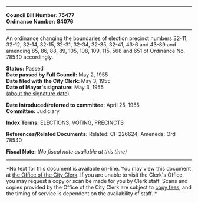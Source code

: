 * * * * *  
  
**Council Bill Number: [](#h0)[](#h2)75477**   
**Ordinance Number: 84076**  
  
* * * * *  
  
An ordinance changing the boundaries of election precinct numbers 32-11, 32-12, 32-14, 32-15, 32-31, 32-34, 32-35, 32-41, 43-6 and 43-89 and amending 85, 86, 88, 89, 105, 108, 109, 115, 568 and 651 of Ordinance No. 78540 accordingly.  
  
**Status:** Passed   
**Date passed by Full Council:** May 2, 1955   
**Date filed with the City Clerk:** May 3, 1955   
**Date of Mayor's signature:** May 3, 1955   
[(about the signature date)](/~public/approvaldate.htm)   
  
  
**Date introduced/referred to committee:** April 25, 1955   
**Committee:** Judiciary   
  
**Index Terms:** ELECTIONS, VOTING, PRECINCTS  
  
**References/Related Documents:** Related: CF 226624; Ameneds: Ord 78540  
  
**Fiscal Note:** *(No fiscal note available at this time)*  
  
* * * * *  
  
*No text for this document is available on-line. You may view this document at [the Office of the City Clerk](http://www.seattle.gov/leg/clerk/contactUs.htm). If you are unable to visit the Clerk's Office, you may request a copy or scan be made for you by Clerk staff. Scans and copies provided by the Office of the City Clerk are subject to [copy fees](http://clerk.seattle.gov/~public/clerkfees.htm), and the timing of service is dependent on the availability of staff. *  
  
  
